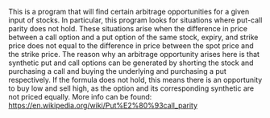 This is a program that will find certain arbitrage opportunities for a given input of stocks.
In particular, this program looks for situations where put-call parity does not hold. These situations arise when the difference in price between a call option and a put option of the same stock, expiry, and strike price does not equal to the difference in price between the spot price and the strike price. The reason why an arbitrage opportunity arises here is that synthetic put and call options can be generated by shorting the stock and purchasing a call and buying the underlying and purchasing a put respectively. If the formula does not hold, this means there is an opportunity to buy low and sell high, as the option and its corresponding synthetic are not priced equally. More info can be found: https://en.wikipedia.org/wiki/Put%E2%80%93call_parity